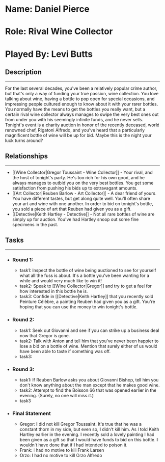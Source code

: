 # Name: Daniel Pierce
# Role: Rival Wine Collector
# Played By: Levi Butts

## Description
---
For the last several decades, you've been a relatively popular crime author, but that's only a way of funding your true passion, wine collection. You love talking about wine, having a bottle to pop open for special occasions, and impressing people cultured enough to know about it with your rarer bottles. You normally have the means to get the bottles you really want, but a certain rival wine collector always manages to swipe the very best ones out from under you with his seemingly infinite funds, and he never sells. Tonight's event is a charity auction in honor of the recently deceased, world renowned chef, Rigatoni Alfredo, and you've heard that a particularly magnificent bottle of wine will be up for bid. Maybe this is the night your luck turns around?

## Relationships
---
- [[Wine Collector|Gregor Toussaint - Wine Collector]]  - Your rival, and the host of tonight's party. He's too rich for his own good, and he always manages to outbid you on the very best bottles. You get some satisfaction from pushing his bids up to extravagant amounts.
- [[Art Collector|Reuben Barlow - Art Collector]]  - A dear friend of yours. You have different tastes, but get along quite well. You'll often share your art and wine with one another. In order to bid on tonight's bottle, you sold a piece of art that Reuben had given you as a gift.
- [[Detective|Keith Hartley - Detective]]  - Not all rare bottles of wine are simply up for auction. You've had Hartley snoop out some fine specimens in the past.

## Tasks
___
- ### Round 1:
	- task1:  Inspect the bottle of wine being auctioned to see for yourself what all the fuss is about. It's a bottle you've been wanting for a while and would very much like to win it!
	- task2:  Speak to [[Wine Collector|Gregor]] and try to get a feel for how interested in this bottle he is.
	- task3:  Confide in [[Detective|Keith Hartley]] that you recently sold Peinture Célèbre, a painting Reuben had given you as a gift. You're hoping that you can use the money to win tonight's bottle.
- ### Round 2:
	- task1: Seek out Giovanni and see if you can strike up a business deal now that Gregor is gone.
	- task2: Talk with Anton and tell him that you've never been happier to lose a bid on a bottle of wine. Mention that surely either of us would have been able to taste if something was off.
	- task3:
- ### Round 3:
	- task1: If Reuben Barlow asks you about Giovanni Bishop, tell him you don't know anything about the man except that he makes good wine.
	- task2: Attempt to find the Boisson 66 that was opened earlier in the evening. (Surely, no one will miss it.)
	- task3
- ### Final Statement
	- Gregor: I did not kill Gregor Toussaint. It's true that he was a constant thorn in my side, but even so, I didn't kill him. As I told Keith Hartley earlier in the evening. I recently sold a lovely painting I had been given as a gift so that I would have funds to bid on this bottle. I wouldn't have done that if I had intended to poison it.
	- Frank: I had no motive to kill Frank Larsen
	- Orzo: I had no motive to kill Orzo Alfredo